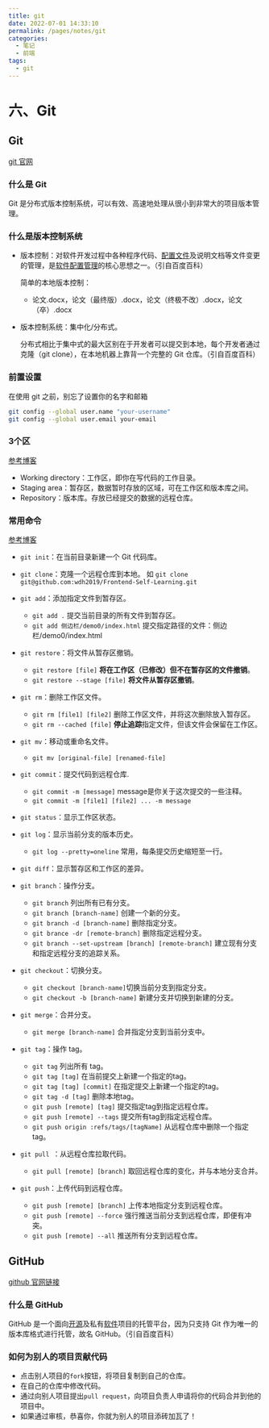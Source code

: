 ```yaml
---
title: git
date: 2022-07-01 14:33:10
permalink: /pages/notes/git
categories:
  - 笔记
  - 前端
tags:
  - git
---
```

# 六、Git



## Git

<a href="https://git-scm.com/">git 官网</a>

### 什么是 Git

Git 是分布式版本控制系统，可以有效、高速地处理从很小到非常大的项目版本管理。



### 什么是版本控制系统

- 版本控制：对软件开发过程中各种程序代码、[配置文件](https://baike.baidu.com/item/配置文件/286550)及说明文档等文件变更的管理，是[软件配置管理](https://baike.baidu.com/item/软件配置管理/3765602)的核心思想之一。（引自百度百科）

  简单的本地版本控制：

  - 论文.docx，论文（最终版）.docx，论文（终极不改）.docx，论文（卒）.docx

- 版本控制系统：集中化/分布式。

  分布式相比于集中式的最大区别在于开发者可以提交到本地，每个开发者通过克隆（git clone），在本地机器上靠背一个完整的 Git 仓库。（引自百度百科）



### 前置设置

在使用 git 之前，别忘了设置你的名字和邮箱

```bash
git config --global user.name "your-username"
git config --global user.email your-email
```



### 3个区

<a href="https://blog.csdn.net/qq_32452623/article/details/78417609">参考博客</a>

- Working directory：工作区，即你在写代码的工作目录。
- Staging area：暂存区，数据暂时存放的区域，可在工作区和版本库之间。
- Repository：版本库。存放已经提交的数据的远程仓库。



### 常用命令

<a href="https://www.cnblogs.com/miracle77hp/articles/11163532.html">参考博客</a>

- `git init`：在当前目录新建一个 Git 代码库。



- `git clone`：克隆一个远程仓库到本地。 如  `git clone git@github.com:wdh2019/Frontend-Self-Learning.git`



- `git add`：添加指定文件到暂存区。
  - `git add .`  提交当前目录的所有文件到暂存区。
  - `git add 侧边栏/demo0/index.html` 提交指定路径的文件：侧边栏/demo0/index.html



- `git restore`：将文件从暂存区撤销。
  - `git restore [file]`  **将在工作区（已修改）但不在暂存区的文件撤销**。
  - `git restore --stage [file]` **将文件从暂存区撤销**。



- `git rm`：删除工作区文件。
  - `git rm [file1] [file2]` 删除工作区文件，并将这次删除放入暂存区。
  - `git rm --cached [file]` **停止追踪**指定文件，但该文件会保留在工作区。



- `git mv`：移动或重命名文件。 
  - `git mv [original-file] [renamed-file]`



- `git commit`：提交代码到远程仓库.
  - `git commit -m [message]` message是你关于这次提交的一些注释。
  - `git commit -m [file1] [file2] ... -m message`



- `git status`：显示工作区状态。



- `git log`：显示当前分支的版本历史。
  - `git log --pretty=oneline` 常用，每条提交历史缩短至一行。



- `git diff`：显示暂存区和工作区的差异。



- `git branch`：操作分支。
  - `git branch` 列出所有已有分支。
  - `git branch [branch-name]` 创建一个新的分支。
  - `git branch -d [branch-name]` 删除指定分支。
  - `git brance -dr [remote-branch]` 删除指定远程分支。
  - `git branch --set-upstream [branch] [remote-branch]` 建立现有分支和指定远程分支的追踪关系。



- `git checkout`：切换分支。
  - `git checkout [branch-name]`切换当前分支到指定分支。
  - `git checkout -b [branch-name]` 新建分支并切换到新建的分支。



- `git merge`：合并分支。
  - `git merge [branch-name]` 合并指定分支到当前分支中。



- `git tag`：操作 tag。
  - `git tag` 列出所有 tag。
  - `git tag [tag]` 在当前提交上新建一个指定的tag。
  - `git tag [tag] [commit]` 在指定提交上新建一个指定的tag。
  - `git tag -d [tag]` 删除本地tag。
  - `git push [remote] [tag]` 提交指定tag到指定远程仓库。
  - `git push [remote] --tags` 提交所有tag到指定远程仓库。
  - `git push origin :refs/tags/[tagName]` 从远程仓库中删除一个指定tag。



- `git pull `：从远程仓库拉取代码。
  - `git pull [remote] [branch]` 取回远程仓库的变化，并与本地分支合并。



- `git push`：上传代码到远程仓库。
  - `git push [remote] [branch]` 上传本地指定分支到远程仓库。
  - `git push [remote] --force` 强行推送当前分支到远程仓库，即便有冲突。
  - `git push [remote] --all` 推送所有分支到远程仓库。



## GitHub

<a href="https://github.com/">github 官网链接</a>

### 什么是 GitHub

GitHub 是一个面向[开源](https://baike.baidu.com/item/开源/20720669)及私有[软件](https://baike.baidu.com/item/软件/12053)项目的托管平台，因为只支持 Git 作为唯一的版本库格式进行托管，故名 GitHub。（引自百度百科）



### 如何为别人的项目贡献代码

- 点击别人项目的`fork`按钮，将项目复制到自己的仓库。
- 在自己的仓库中修改代码。
- 通过向别人项目提出`pull request`，向项目负责人申请将你的代码合并到他的项目中。
- 如果通过审核，恭喜你，你就为别人的项目添砖加瓦了！